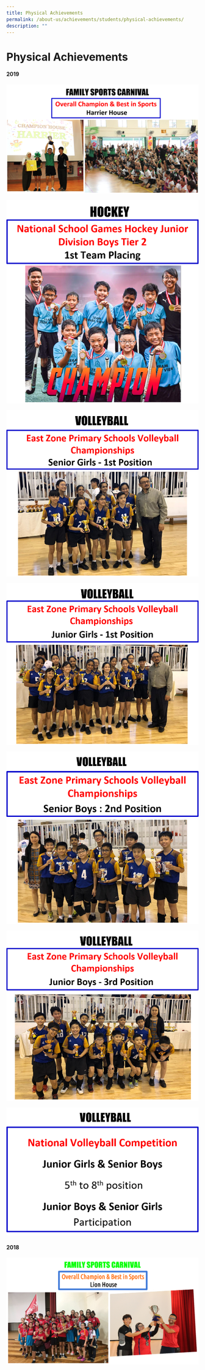 ```yaml
---
title: Physical Achievements
permalink: /about-us/achievements/students/physical-achievements/
description: ""
---
```

# **Physical Achievements**

#### 2019

![](/images/Picture1.png)

![](/images/Picture2.png)

![](/images/Picture3.png)

![](/images/Picture4.png)

![](/images/Picture5.png)

![](/images/Picture6.png)

![](/images/Picture7.png)

#### 2018

![](/images/Picture15a.png)